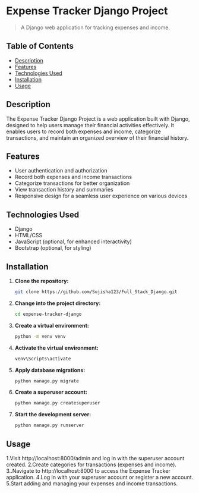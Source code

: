 # Expense Tracker Django Project



> A Django web application for tracking expenses and income.

## Table of Contents

- [Description](#description)
- [Features](#features)
- [Technologies Used](#technologies-used)
- [Installation](#installation)
- [Usage](#usage)

## Description

The Expense Tracker Django Project is a web application built with Django, designed to help users manage their financial activities effectively. It enables users to record both expenses and income, categorize transactions, and maintain an organized overview of their financial history.

## Features

- User authentication and authorization
- Record both expenses and income transactions
- Categorize transactions for better organization
- View transaction history and summaries
- Responsive design for a seamless user experience on various devices

## Technologies Used

- Django
- HTML/CSS
- JavaScript (optional, for enhanced interactivity)
- Bootstrap (optional, for styling)

## Installation

1. **Clone the repository:**

   ```bash
   git clone https://github.com/Sujisha123/Full_Stack_Django.git

2. **Change into the project directory:**

   ```bash
   cd expense-tracker-django

3. **Create a virtual environment:**

   ```bash
   python -m venv venv

4. **Activate the virtual environment:**
   
   ```bash
   venv\Scripts\activate

5. **Apply database migrations:**

   ```bash
   python manage.py migrate

6. **Create a superuser account:**

   ```bash
   python manage.py createsuperuser

7. **Start the development server:**

   ```bash
   python manage.py runserver


## Usage
1.Visit http://localhost:8000/admin and log in with the superuser account created.
2.Create categories for transactions (expenses and income).
3..Navigate to http://localhost:8000 to access the Expense Tracker application.
4.Log in with your superuser account or register a new account.
5.Start adding and managing your expenses and income transactions.



